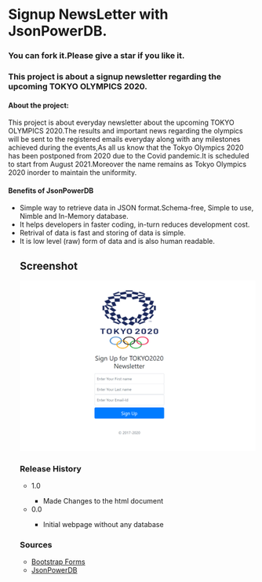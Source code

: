 <h1>Signup NewsLetter with JsonPowerDB.</h1>

<h3>You can fork it.Please give a star if you like it.</h3>


<h3>This project is about a signup newsletter regarding the upcoming TOKYO OLYMPICS 2020.

<h4>About the project:</h4>
<p>This project is about everyday newsletter about the upcoming TOKYO OLYMPICS 2020.The results and important news regarding the olympics will be sent to the registered emails everyday along with any milestones achieved during the events,As all us know that the Tokyo Olympics 2020 has been postponed  from 2020 due to the Covid pandemic.It is scheduled to start from August 2021.Moreover the name remains as Tokyo Olympics 2020 inorder to maintain the uniformity.</p>

<h4>Benefits of JsonPowerDB</h4>
<ul>
<li>Simple way to retrieve data in JSON format.</li.
<li>Schema-free, Simple to use, Nimble and In-Memory database.</li>
<li>It helps developers in faster coding, in-turn reduces development cost.</li>
<li>Retrival of data is fast and storing of data is simple.</li>
<li>It is low level (raw) form of data and is also human readable.</li>
  
  <h2>Screenshot</h2>
  <img src="public_html/Screenshot (190).png"</img>

  <h3>Release History</h3>
  <ul>
  <li>1.0</li>
   <ul>
     <li>Made Changes to the html document</li>
  </ul>
  <li>0.0</li>
  <ul>
    <li>Initial webpage without any database</li>
  </ul>
  </ul>
  
  <h3>Sources</h3>
  <ul>
    <li><a href="https://getbootstrap.com/docs/4.3/components/forms/">Bootstrap Forms</a></li>
    <li><a href="https://login2explore.com/jpdb/docs.html">JsonPowerDB</a></li>
  </ul>
